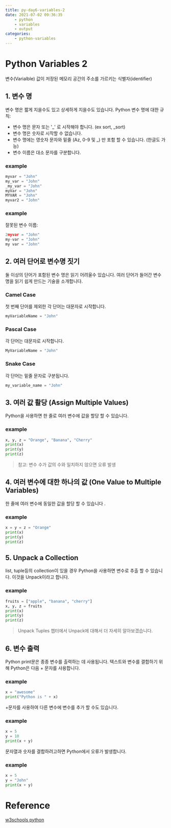 ```yaml
---
title: py-day6-variables-2
date: 2021-07-02 09:36:35
    - python 
    - variables
    - output
categories: 
    - python-variables
---
```


# Python Variables 2
변수(Varialble)	값이 저장된 메모리 공간의 주소를 가르키는 식별자(identifier)

## 1. 변수 명
변수 명은 짧게 지을수도 있고 상세하게 지을수도 있습니다. Python 변수 명에 대한 규칙: 
- 변수 명은 문자 또는 '_' 로 시작해야 합니다. (ex sort, _sort)
- 변수 명은 숫자로 시작할 수 없습니다.
- 변수 명에는 영숫자 문자와 밑줄 (Az, 0-9 및 _) 만 포함 할 수 있습니다. (한글도 가능) 
- 변수 이름은 대소 문자를 구분합니다.

### example
``` python
myvar = "John"
my_var = "John"
_my_var = "John"
myVar = "John"
MYVAR = "John"
myvar2 = "John"
```

### example
잘못된 변수 이름:
``` python
2myvar = "John"
my-var = "John"
my var = "John"
```

## 2. 여러 단어로 변수명 짓기
둘 이상의 단어가 포함된 변수 명은 읽기 어려울수 있습니다. 
여러 단어가 들어간 변수 명을 읽기 쉽게 만드는 기술을 소개합니다. 

### Camel Case
첫 번째 단어를 제외한 각 단어는 대문자로 시작합니다.
``` Python
myVariableName = "John"
```

### Pascal Case
각 단어는 대문자로 시작합니다.
``` Python
MyVariableName = "John"
```

### Snake Case
각 단어는 밑줄 문자로 구분됩니다.
``` Python
my_variable_name = "John"
```

## 3. 여러 값 활당 (Assign Multiple Values)
Python을 사용하면 한 줄로 여러 변수에 값을 할당 할 수 있습니다.

### example
``` python
x, y, z = "Orange", "Banana", "Cherry"
print(x)
print(y)
print(z)
```
> 참고: 변수 수가 값의 수와 일치하지 않으면 오류 발생

## 4. 여러 변수에 대한 하나의 값 (One Value to Multiple Variables)
한 줄에 여러 변수에 동일한 값을 할당 할 수 있습니다 .

### example
``` python
x = y = z = "Orange"
print(x)
print(y)
print(z)
```

## 5. Unpack a Collection
list, tuple등의 collection이 있을 경우 Python을 사용하면 변수로 추출 할 수 있습니다. 이것을 Unpack이라고 합니다.

### example
``` python
fruits = ["apple", "banana", "cherry"]
x, y, z = fruits
print(x)
print(y)
print(z)
```
> Unpack Tuples 챕터에서 Unpack에 대해서 더 자세히 알아보겠습니다.


## 6. 변수 출력
Python print문은 종종 변수를 출력하는 데 사용됩니다.
텍스트와 변수를 결합하기 위해 Python은 다음 + 문자를 사용합니다.

### example
``` python
x = "awesome"
print("Python is " + x)
```

+문자를 사용하여 다른 변수에 변수를 추가 할 수도 있습니다.

### example
``` python
x = 5
y = 10
print(x + y)
```

문자열과 숫자를 결합하려고하면 Python에서 오류가 발생합니다.
### example
``` python
x = 5
y = "John"
print(x + y)
```

# Reference
[w3schools python](https://www.w3schools.com/python/python_syntax.asp)